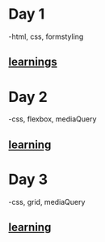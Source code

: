 # Day 1 
-html, css, formstyling
## [learnings](https://github.com/subhransusekhar123/form)


# Day 2
-css, flexbox, mediaQuery
## [learning](https://github.com/subhransusekhar123/flexbox)

# Day 3
-css, grid, mediaQuery
## [learning](https://github.com/subhransusekhar123/grid)
